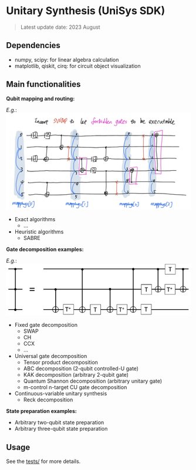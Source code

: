 # Unitary Synthesis (UniSys SDK)

> Latest update date: 2023 August

## Dependencies
- numpy, scipy: for linear algebra calculation
- matplotlib, qiskit, cirq: for circuit object visualization

## Main functionalities

**Qubit mapping and routing:**

*E.g.*:
![](./images/mapping-demo.jpeg)

- Exact algorithms
  - ...
- Heuristic algorithms 
  - SABRE

**Gate decomposition examples:**

*E.g.*:
![](./images/decomposition-demo.png)

- Fixed gate decomposition
  - SWAP 
  - CH
  - CCX
  - ...
- Universal gate decomposition
  - Tensor product decomposition
  - ABC decomposition (2-qubit controlled-U gate)
  - KAK decomposition (arbitrary 2-qubit gate)
  - Quantum Shannon decomposition (arbitrary unitary gate)
  - m-control n-target CU gate decomposition
- Continuous-variable unitary synthesis
  - Reck decomposition

**State preparation examples:**
- Arbitrary two-qubit state preparation
- Arbitrary three-qubit state preparation
  

## Usage

See the [tests/](./tests) for more details.
